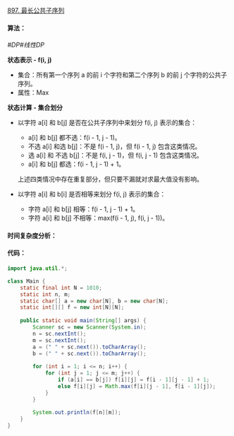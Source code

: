[897. 最长公共子序列](https://www.acwing.com/problem/content/899/)

#### 算法：

*#DP#线性DP*

**状态表示 - f(i, j)**

- 集合：所有第一个序列 a 的前 i 个字符和第二个序列 b 的前 j 个字符的公共子序列。
- 属性：Max

**状态计算 - 集合划分**

- 以字符 a[i] 和 b[j] 是否在公共子序列中来划分 f(i, j) 表示的集合：

  - a[i] 和 b[j] 都不选：f(i - 1, j - 1)。
  - 不选 a[i] 和选 b[j]：不是 f(i - 1, j)，但 f(i - 1, j) 包含这类情况。
  - 选 a[i] 和 不选 b[j]：不是 f(i, j - 1)，但 f(i, j - 1) 包含这类情况。
  - a[i] 和 b[j] 都选：f(i - 1, j - 1) + 1。

  上述四类情况中存在重复部分，但只要不漏就对求最大值没有影响。

- 以字符 a[i] 和 b[i] 是否相等来划分 f(i, j) 表示的集合：

  - 字符 a[i] 和 b[j] 相等：f(i - 1, j - 1) + 1。
  - 字符 a[i] 和 b[j] 不相等：max(f(i - 1, j), f(i, j - 1))。

#### 时间复杂度分析：



#### 代码：

```java
import java.util.*;

class Main {
    static final int N = 1010;
    static int n, m;
    static char[] a = new char[N], b = new char[N];
    static int[][] f = new int[N][N];
    
    public static void main(String[] args) {
        Scanner sc = new Scanner(System.in);
        n = sc.nextInt();
        m = sc.nextInt();
        a = (" " + sc.next()).toCharArray();
        b = (" " + sc.next()).toCharArray();
        
        for (int i = 1; i <= n; i++) {
            for (int j = 1; j <= m; j++) {
                if (a[i] == b[j]) f[i][j] = f[i - 1][j - 1] + 1;
                else f[i][j] = Math.max(f[i][j - 1], f[i - 1][j]);
            }
        }
        
        System.out.println(f[n][m]);
    }
}
```

